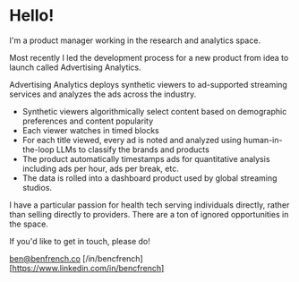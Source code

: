 # Hello!

I'm a product manager working in the research and analytics space.

Most recently I led the development process for a new product from idea to launch called Advertising Analytics.

Advertising Analytics deploys synthetic viewers to ad-supported streaming services and analyzes the ads across the industry.
* Synthetic viewers algorithmically select content based on demographic preferences and content popularity
* Each viewer watches in timed blocks
* For each title viewed, every ad is noted and analyzed using human-in-the-loop LLMs to classify the brands and products
* The product automatically timestamps ads for quantitative analysis including ads per hour, ads per break, etc.
* The data is rolled into a dashboard product used by global streaming studios.

I have a particular passion for health tech serving individuals directly, rather than selling directly to providers. There are a ton of ignored opportunities in the space.

If you'd like to get in touch, please do!

[ben@benfrench.co](mailto:ben@benfrench.co)
[/in/bencfrench][https://www.linkedin.com/in/bencfrench]
